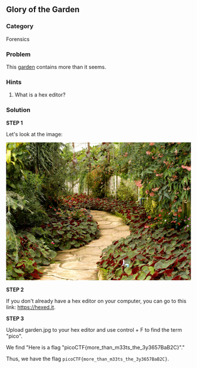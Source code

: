 ## Glory of the Garden
### Category
Forensics
### Problem
This [garden](~/img/garden.jpg) contains more than it seems.
### Hints
1) What is a hex editor?
### Solution

**STEP 1**

Let's look at the image:

![A picture of a garden.](./img/garden.jpg "What's hidden in here?")

**STEP 2**

If you don't already have a hex editor on your computer, you can go to this link: https://hexed.it.

**STEP 3**

Upload garden.jpg to your hex editor and use control + F to find the term "pico".

We find "Here is a flag "picoCTF{more_than_m33ts_the_3y3657BaB2C}"."

Thus, we have the flag ```picoCTF{more_than_m33ts_the_3y3657BaB2C}```.
